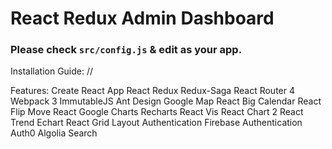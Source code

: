 # React Redux Admin Dashboard

### Please check `src/config.js` & edit as your app.

Installation Guide:
//

Features:
Create React App
React
Redux
Redux-Saga
React Router 4
Webpack 3
ImmutableJS
Ant Design
Google Map
React Big Calendar
React Flip Move
React Google Charts
Recharts
React Vis
React Chart 2
React Trend
Echart
React Grid Layout
Authentication Firebase
Authentication Auth0
Algolia Search
